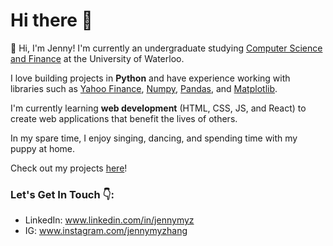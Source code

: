 # Hi there 👋

🌱 Hi, I'm Jenny! I'm currently an undergraduate studying [Computer Science and Finance](https://uwaterloo.ca/future-students/programs/computing-and-financial-management) at the University of Waterloo.

I love building projects in **Python** and have experience working with libraries such as [Yahoo Finance](https://github.com/ranaroussi/yfinance), [Numpy](https://numpy.org/), [Pandas](https://pandas.pydata.org/), and [Matplotlib](https://matplotlib.org/).

I'm currently learning **web development** (HTML, CSS, JS, and React) to create web applications that benefit the lives of others.

In my spare time, I enjoy singing, dancing, and spending time with my puppy at home. 

Check out my projects [here](https://github.com/jennymyzhang?tab=repositories)!

### Let's Get In Touch 👇: 
* LinkedIn: www.linkedin.com/in/jennymyz 
* IG: www.instagram.com/jennymyzhang
